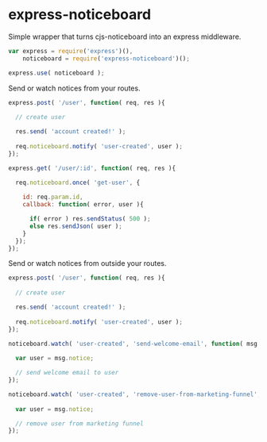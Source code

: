 express-noticeboard
===

Simple wrapper that turns cjs-noticeboard into an express middleware.

```js
var express = require('express')(),
    noticeboard = require('express-noticeboard')();

express.use( noticeboard );
```

Send or watch notices from your routes.

```js
express.post( '/user', function( req, res ){
  
  // create user

  res.send( 'account created!' );
  
  req.noticeboard.notify( 'user-created', user );
});

express.get( '/user/:id', function( req, res ){
  
  req.noticeboard.once( 'get-user', { 

    id: req.param.id, 
    callback: function( error, user ){

      if( error ) res.sendStatus( 500 );
      else res.sendJson( user );
    } 
  });  
});
```

Send or watch notices from outside your routes.

```js
express.post( '/user', function( req, res ){
  
  // create user

  res.send( 'account created!' );
  
  req.noticeboard.notify( 'user-created', user );
});

noticeboard.watch( 'user-created', 'send-welcome-email', function( msg ){
  
  var user = msg.notice;

  // send welcome email to user
});

noticeboard.watch( 'user-created', 'remove-user-from-marketing-funnel', function( msg ){
  
  var user = msg.notice;

  // remove user from marketing funnel
});
```